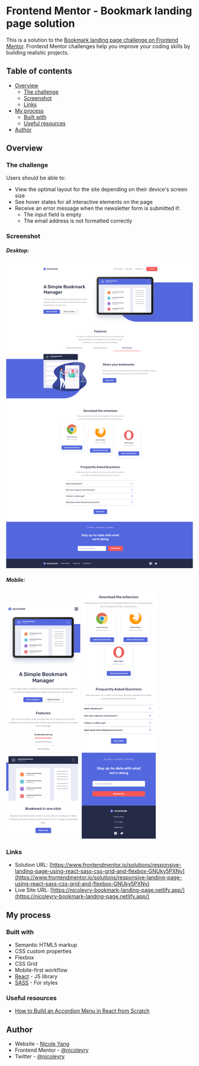 # Frontend Mentor - Bookmark landing page solution

This is a solution to the [Bookmark landing page challenge on Frontend Mentor](https://www.frontendmentor.io/challenges/bookmark-landing-page-5d0b588a9edda32581d29158). Frontend Mentor challenges help you improve your coding skills by building realistic projects. 

## Table of contents

- [Overview](#overview)
  - [The challenge](#the-challenge)
  - [Screenshot](#screenshot)
  - [Links](#links)
- [My process](#my-process)
  - [Built with](#built-with)
  - [Useful resources](#useful-resources)
- [Author](#author)

## Overview

### The challenge

Users should be able to:

- View the optimal layout for the site depending on their device's screen size
- See hover states for all interactive elements on the page
- Receive an error message when the newsletter form is submitted if:
  - The input field is empty
  - The email address is not formatted correctly

### Screenshot

<div>
    <h5>Desktop: </h5>
    <img src="./src/assets/screenshots/screenshot-desktop.png" width="600"/>
</div>
<div>
    <h5>Mobile: </h5>
    <img src="./src/assets/screenshots/screenshot-mobile-1.png" width="200" />
    <img src="./src/assets/screenshots/screenshot-mobile-2.png" width="200" />
</div>

### Links

- Solution URL: [https://www.frontendmentor.io/solutions/responsive-landing-page-using-react-sass-css-grid-and-flexbox-GNUky5PXNy](https://www.frontendmentor.io/solutions/responsive-landing-page-using-react-sass-css-grid-and-flexbox-GNUky5PXNy)
- Live Site URL: [https://nicoleyry-bookmark-landing-page.netlify.app/](https://nicoleyry-bookmark-landing-page.netlify.app/)

## My process

### Built with

- Semantic HTML5 markup
- CSS custom properties
- Flexbox
- CSS Grid
- Mobile-first workflow
- [React](https://reactjs.org/) - JS library
- [SASS](https://sass-lang.com/) - For styles

### Useful resources

- [How to Build an Accordion Menu in React from Scratch](https://www.freecodecamp.org/news/build-accordion-menu-in-react-without-external-libraries/)


## Author

- Website - [Nicole Yang](https://www.nicoleyry.com/)
- Frontend Mentor - [@nicoleyry](https://www.frontendmentor.io/profile/nicoleyry)
- Twitter - [@nicoleyry](https://twitter.com/nicoleyry)
